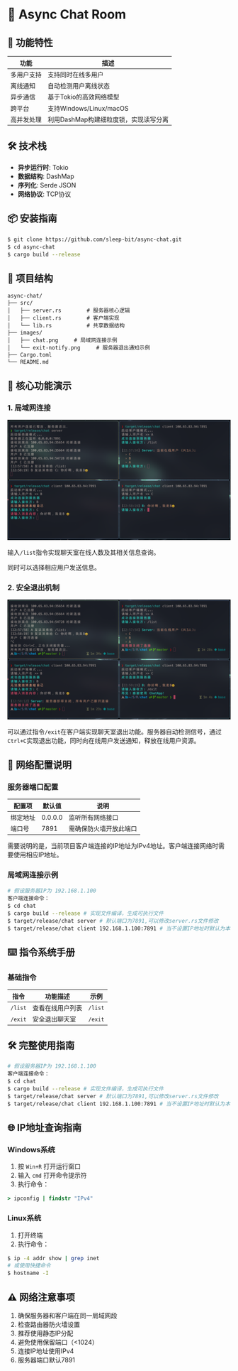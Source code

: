 # 💬 Async Chat Room 

## 🌟 功能特性
| 功能                  | 描述                             |
|----------------------|----------------------------------|
| 多用户支持            | 支持同时在线多用户          |
| 离线通知              | 自动检测用户离线状态               |
| 异步通信              | 基于Tokio的高效网络模型            |
| 跨平台                | 支持Windows/Linux/macOS          |
| 高并发处理 | 利用DashMap构建细粒度锁，实现读写分离 |

## 🛠️ 技术栈
- **异步运行时**: Tokio
- **数据结构**: DashMap
- **序列化**: Serde JSON
- **网络协议**: TCP协议

## 📦 安装指南

```bash
$ git clone https://github.com/sleep-bit/async-chat.git
$ cd async-chat
$ cargo build --release
```

## 📂 项目结构
```
async-chat/
├── src/
│   ├── server.rs        # 服务器核心逻辑
│   ├── client.rs        # 客户端实现
│   └── lib.rs           # 共享数据结构
├── images/
│   ├── chat.png     # 局域网连接示例
│   └── exit-notify.png     # 服务器退出通知示例
├── Cargo.toml
└── README.md
```

## 🚀 核心功能演示

### 1. 局域网连接
![局域网连接示例](images/chat.png)

输入`/list`指令实现聊天室在线人数及其相关信息查询。

同时可以选择相应用户发送信息。

### 2. 安全退出机制
![退出通知示例](images/exit-notify.png)

可以通过指令`/exit`在客户端实现聊天室退出功能。服务器自动检测信号，通过`Ctrl+C`实现退出功能，同时向在线用户发送通知，释放在线用户资源。

## 📡 网络配置说明

### 服务器端口配置
| 配置项       | 默认值       | 说明                     |
|-------------|-------------|-------------------------|
| 绑定地址     | 0.0.0.0     | 监听所有网络接口           |
| 端口号       | 7891        | 需确保防火墙开放此端口      |

需要说明的是，当前项目客户端连接的IP地址为IPv4地址。客户端连接网络时需要使用相应IP地址。

### 局域网连接示例

```bash
# 假设服务器IP为 192.168.1.100
客户端连接命令：
$ cd chat
$ cargo build --release # 实现文件编译，生成可执行文件  
$ target/release/chat server # 默认端口为7891,可以修改server.rs文件修改 
$ target/release/chat client 192.168.1.100:7891 # 当不设置IP地址时默认为本地IP  
````

## ⌨️ 指令系统手册

### 基础指令
| 指令            | 功能描述                     | 示例                     |
|----------------|----------------------------|-------------------------|
| `/list`        | 查看在线用户列表             | `/list`                 |
| `/exit`        | 安全退出聊天室               | `/exit`                 |

## 🛠️ 完整使用指南

```bash
# 假设服务器IP为 192.168.1.100
客户端连接命令：
$ cd chat
$ cargo build --release # 实现文件编译，生成可执行文件  
$ target/release/chat server # 默认端口为7891,可以修改server.rs文件修改 
$ target/release/chat client 192.168.1.100:7891 # 当不设置IP地址时默认为本地IP  
```

## 🌐 IP地址查询指南

### Windows系统
1. 按 `Win+R` 打开运行窗口
2. 输入 `cmd` 打开命令提示符
3. 执行命令：
```bat
> ipconfig | findstr "IPv4"
```

### Linux系统
1. 打开终端
2. 执行命令：
```bash
$ ip -4 addr show | grep inet
# 或使用快捷命令
$ hostname -I
```

## ⚠️ 网络注意事项
1. 确保服务器和客户端在同一局域网段
2. 检查路由器防火墙设置
3. 推荐使用静态IP分配
4. 避免使用保留端口（<1024）
5. 连接IP地址使用IPv4
6. 服务器端口默认7891

